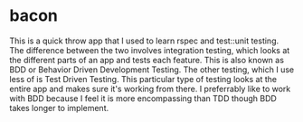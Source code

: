 bacon
=====
This is a quick throw app that I used to learn rspec and test::unit testing.  The difference between the two involves integration testing, which looks at the different parts of an app and tests each feature.  This is also known as BDD or Behavior Driven Development Testing.  The other testing, which I use less of is Test Driven Testing.  This particular type of testing looks at the entire app and makes sure it's working from there.  I preferrably like to work with BDD because I feel it is more encompassing than TDD though BDD takes longer to implement.
